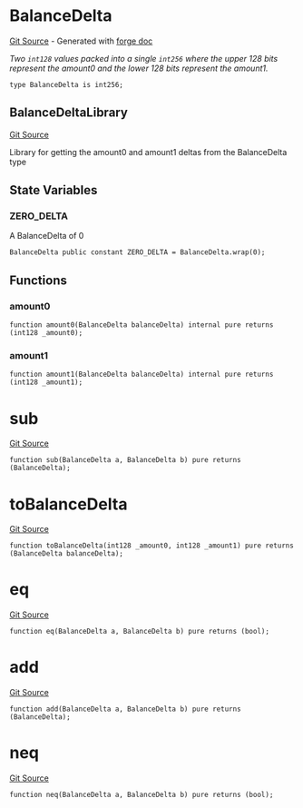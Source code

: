 # BalanceDelta
[Git Source](https://github.com/uniswap/v4-core/blob/80311e34080fee64b6fc6c916e9a51a437d0e482/src/types/BalanceDelta.sol) - Generated with [forge doc](https://book.getfoundry.sh/reference/forge/forge-doc)

*Two `int128` values packed into a single `int256` where the upper 128 bits represent the amount0
and the lower 128 bits represent the amount1.*


```solidity
type BalanceDelta is int256;
```

## BalanceDeltaLibrary
[Git Source](https://github.com/uniswap/v4-core/blob/80311e34080fee64b6fc6c916e9a51a437d0e482/src/types/BalanceDelta.sol)

Library for getting the amount0 and amount1 deltas from the BalanceDelta type


## State Variables
### ZERO_DELTA
A BalanceDelta of 0


```solidity
BalanceDelta public constant ZERO_DELTA = BalanceDelta.wrap(0);
```


## Functions
### amount0


```solidity
function amount0(BalanceDelta balanceDelta) internal pure returns (int128 _amount0);
```

### amount1


```solidity
function amount1(BalanceDelta balanceDelta) internal pure returns (int128 _amount1);
```

# sub
[Git Source](https://github.com/uniswap/v4-core/blob/80311e34080fee64b6fc6c916e9a51a437d0e482/src/types/BalanceDelta.sol)


```solidity
function sub(BalanceDelta a, BalanceDelta b) pure returns (BalanceDelta);
```

# toBalanceDelta
[Git Source](https://github.com/uniswap/v4-core/blob/80311e34080fee64b6fc6c916e9a51a437d0e482/src/types/BalanceDelta.sol)


```solidity
function toBalanceDelta(int128 _amount0, int128 _amount1) pure returns (BalanceDelta balanceDelta);
```

# eq
[Git Source](https://github.com/uniswap/v4-core/blob/80311e34080fee64b6fc6c916e9a51a437d0e482/src/types/BalanceDelta.sol)


```solidity
function eq(BalanceDelta a, BalanceDelta b) pure returns (bool);
```

# add
[Git Source](https://github.com/uniswap/v4-core/blob/80311e34080fee64b6fc6c916e9a51a437d0e482/src/types/BalanceDelta.sol)


```solidity
function add(BalanceDelta a, BalanceDelta b) pure returns (BalanceDelta);
```

# neq
[Git Source](https://github.com/uniswap/v4-core/blob/80311e34080fee64b6fc6c916e9a51a437d0e482/src/types/BalanceDelta.sol)


```solidity
function neq(BalanceDelta a, BalanceDelta b) pure returns (bool);
```

